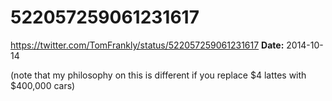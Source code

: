 # 522057259061231617
https://twitter.com/TomFrankly/status/522057259061231617
**Date:** 2014-10-14

(note that my philosophy on this is different if you replace $4 lattes with $400,000 cars)
